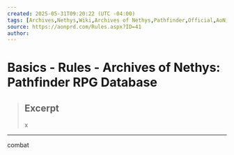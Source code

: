 ```yaml
---
created: 2025-05-31T09:20:22 (UTC -04:00)
tags: [Archives,Nethys,Wiki,Archives of Nethys,Pathfinder,Official,AoN,AoNPRD,PRD,PFSRD,1E,1st Edition,Rules,Basics]
source: https://aonprd.com/Rules.aspx?ID=41
author: 
---
```


# Basics - Rules - Archives of Nethys: Pathfinder RPG Database

> ## Excerpt
> x

---
combat
